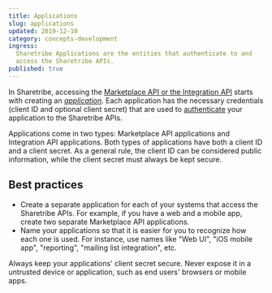 ```yaml
---
title: Applications
slug: applications
updated: 2019-12-10
category: concepts-development
ingress:
  Sharetribe Applications are the entities that authenticate to and
  access the Sharetribe APIs.
published: true
---
```


In Sharetribe, accessing the
[Marketplace API or the Integration API](/concepts/marketplace-api-integration-api/)
starts with creating an
[_application_](https://flex-console.sharetribe.com/applications). Each
application has the necessary credentials (client ID and optional client
secret) that are used to [authenticate](/concepts/authentication-api/)
your application to the Sharetribe APIs.

Applications come in two types: Marketplace API applications and
Integration API applications. Both types of applications have both a
client ID and a client secret. As a general rule, the client ID can be
considered public information, while the client secret must always be
kept secure.

## Best practices

- Create a separate application for each of your systems that access the
  Sharetribe APIs. For example, if you have a web and a mobile app,
  create two separate Marketplace API applications.
- Name your applications so that it is easier for you to recognize how
  each one is used. For instance, use names like "Web UI", "iOS mobile
  app", "reporting", "mailing list integration", etc.

<warning>

Always keep your applications' client secret secure. Never expose it in
a untrusted device or application, such as end users' browsers or mobile
apps.

</warning>
